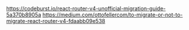 https://codeburst.io/react-router-v4-unofficial-migration-guide-5a370b8905a
https://medium.com/ottofellercom/to-migrate-or-not-to-migrate-react-router-v4-fdaabb09e538
